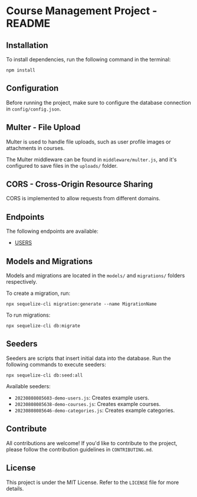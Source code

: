 <h1>Course Management Project - README</h1>

<h2>Installation</h2>
<p>To install dependencies, run the following command in the terminal:</p>
<pre><code>npm install</code></pre>

<h2>Configuration</h2>
<p>Before running the project, make sure to configure the database connection in <code>config/config.json</code>.</p>

<h2>Multer - File Upload</h2>
<p>Multer is used to handle file uploads, such as user profile images or attachments in courses.</p>
<p>The Multer middleware can be found in <code>middleware/multer.js</code>, and it's configured to save files in the <code>uploads/</code> folder.</p>

<h2>CORS - Cross-Origin Resource Sharing</h2>
<p>CORS is implemented to allow requests from different domains.</p>

<h2>Endpoints</h2>
<p>The following endpoints are available:</p>
<ul>
  <li><a href="https://documenter.getpostman.com/view/28893024/2s9Xy2QCRE">USERS</a></li>
</ul>


<h2>Models and Migrations</h2>
<p>Models and migrations are located in the <code>models/</code> and <code>migrations/</code> folders respectively.</p>
<p>To create a migration, run:</p>
<pre><code>npx sequelize-cli migration:generate --name MigrationName</code></pre>
<p>To run migrations:</p>
<pre><code>npx sequelize-cli db:migrate</code></pre>

<h2>Seeders</h2>
<p>Seeders are scripts that insert initial data into the database. Run the following commands to execute seeders:</p>
<pre><code>npx sequelize-cli db:seed:all</code></pre>
<p>Available seeders:</p>
<ul>
  <li><code>20230808085603-demo-users.js</code>: Creates example users.</li>
  <li><code>20230808085638-demo-courses.js</code>: Creates example courses.</li>
  <li><code>20230808085646-demo-categories.js</code>: Creates example categories.</li>

</ul>

<h2>Contribute</h2>
<p>All contributions are welcome! If you'd like to contribute to the project, please follow the contribution guidelines in <code>CONTRIBUTING.md</code>.</p>

<h2>License</h2>
<p>This project is under the MIT License. Refer to the <code>LICENSE</code> file for more details.</p>

